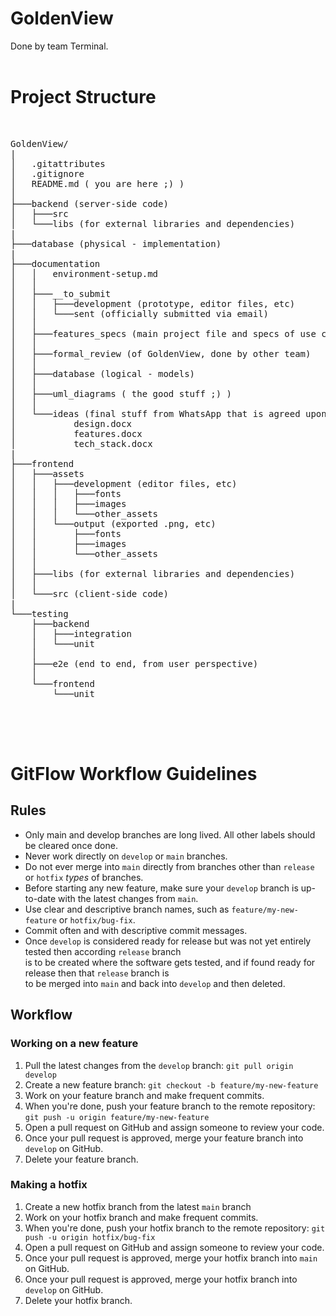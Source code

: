 # GoldenView

Done by team Terminal.
<br>
<br>

# Project Structure
<br>
<pre>
GoldenView/
|
│   .gitattributes
│   .gitignore
│   README.md ( you are here ;) )
│
├───backend (server-side code)
│   ├───src
│   └───libs (for external libraries and dependencies)
|
├───database (physical - implementation)
|
├───documentation
│   │   environment-setup.md
│   │
│   ├───__to_submit
│   │   ├───development (prototype, editor files, etc)
│   │   └───sent (officially submitted via email)
│   │
│   ├───features_specs (main project file and specs of use case scenarios)
│   │
│   ├───formal_review (of GoldenView, done by other team)
│   │
│   ├───database (logical - models)
│   │
│   ├───uml_diagrams ( the good stuff ;) )
│   │
│   └───ideas (final stuff from WhatsApp that is agreed upon)
│           design.docx
│           features.docx
│           tech_stack.docx
|
├───frontend
│   ├───assets
│   │   ├───development (editor files, etc)
│   │   │   ├───fonts
│   │   │   ├───images
│   │   │   └───other_assets
│   │   └───output (exported .png, etc)
│   │       ├───fonts
│   │       ├───images
│   │       └───other_assets
│   │
│   ├───libs (for external libraries and dependencies)
│   │
│   └───src (client-side code)
|
└───testing
    ├───backend
    │   ├───integration
    │   └───unit
    │
    ├───e2e (end to end, from user perspective)
    │
    └───frontend
        └───unit

</pre>

<br/><br/>
# GitFlow Workflow Guidelines


## Rules

- Only main and develop branches are long lived. All other labels should be cleared once done.
- Never work directly on `develop` or `main` branches.
- Do not ever merge into `main` directly from branches other than `release` or `hotfix` _types_ of branches.
- Before starting any new feature, make sure your `develop` branch is up-to-date with the latest changes from `main`.
- Use clear and descriptive branch names, such as `feature/my-new-feature` or `hotfix/bug-fix`.
- Commit often and with descriptive commit messages.
- Once `develop` is considered ready for release but was not yet entirely tested then according `release` branch <br/>
  is to be created where the software gets tested, and if found ready for release then that `release` branch is <br/>
  to be merged into `main` and back into `develop` and then deleted.

## Workflow

### Working on a new feature

1. Pull the latest changes from the `develop` branch: `git pull origin develop`
2. Create a new feature branch: `git checkout -b feature/my-new-feature`
3. Work on your feature branch and make frequent commits.
4. When you're done, push your feature branch to the remote repository: `git push -u origin feature/my-new-feature`
5. Open a pull request on GitHub and assign someone to review your code.
6. Once your pull request is approved, merge your feature branch into `develop` on GitHub.
7. Delete your feature branch.

### Making a hotfix

1. Create a new hotfix branch from the latest `main` branch
2. Work on your hotfix branch and make frequent commits.
3. When you're done, push your hotfix branch to the remote repository: `git push -u origin hotfix/bug-fix`
4. Open a pull request on GitHub and assign someone to review your code.
5. Once your pull request is approved, merge your hotfix branch into `main` on GitHub.
6. Once your pull request is approved, merge your hotfix branch into `develop` on GitHub.
7. Delete your hotfix branch.
